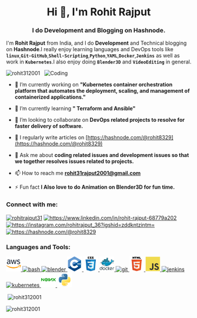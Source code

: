 <h1 align="center">Hi 👋, I'm Rohit Rajput</h1>
<h3 align="center">I do Development and Blogging on Hashnode.</h3>

I'm **Rohit Rajput** from India, and I do **Development** and Technical blogging on **Hashnode**.I really enjoy learning languages and DevOps tools like **`linux`**,**`Git-GitHub`**,**`Shell-Scripting`**,**`Python`**,**`YAML`**,**`Docker`**,**`Jenkins`** as well as work in **`Kubernetes`**.I also enjoy doing **`Blender3D`** and **`VideoEditing`** in general.


<img align="right" alt="Coding" width="400" src="https://camo.githubusercontent.com/89233231dc8ba3dc5af6b979e9e3985ee8b9b70622d2ce686fc46c4a6706ea20/68747470733a2f2f6d69726f2e6d656469756d2e636f6d2f6d61782f313237322f312a5a53566d57476363317765454e6230536861775778772e676966">

<p align="left"> <img src="https://komarev.com/ghpvc/?username=rohit312001&label=Profile%20views&color=0e75b6&style=flat" alt="rohit312001" /> </p>

- 🔭 I’m currently working on **"Kubernetes container orchestration platform that automates the deployment, scaling, and management of containerized applications."**

- 🌱 I’m currently learning **" Terraform and Ansible"**

- 👯 I’m looking to collaborate on **DevOps related projects to resolve for faster delivery of software.**

- 📝 I regularly write articles on [https://hashnode.com/@rohit8329](https://hashnode.com/@rohit8329)

- 💬 Ask me about **coding related issues and development issues so that we together resolves issues related to projects.**

- 📫 How to reach me **rohit31rajput2001@gmail.com**

- ⚡ Fun fact **I Also love to do Animation on Blender3D for fun time.**

<h3 align="left">Connect with me:</h3>
<p align="left">
<a href="https://twitter.com/rohitrajput31" target="blank"><img align="center" src="https://raw.githubusercontent.com/rahuldkjain/github-profile-readme-generator/master/src/images/icons/Social/twitter.svg" alt="rohitrajput31" height="30" width="40" /></a>
<a href="https://linkedin.com/in/https://www.linkedin.com/in/rohit-rajput-68779a202" target="blank"><img align="center" src="https://raw.githubusercontent.com/rahuldkjain/github-profile-readme-generator/master/src/images/icons/Social/linked-in-alt.svg" alt="https://www.linkedin.com/in/rohit-rajput-68779a202" height="30" width="40" /></a>
<a href="https://instagram.com/https://instagram.com/rohitrajput_36?igshid=zddkntzintm=" target="blank"><img align="center" src="https://raw.githubusercontent.com/rahuldkjain/github-profile-readme-generator/master/src/images/icons/Social/instagram.svg" alt="https://instagram.com/rohitrajput_36?igshid=zddkntzintm=" height="30" width="40" /></a>
<a href="https://hashnode.com/https://hashnode.com/@rohit8329" target="blank"><img align="center" src="https://cdn.hashnode.com/res/hashnode/image/upload/v1611902473383/CDyAuTy75.png?auto=compress" alt="https://hashnode.com/@rohit8329" height="30" width="30" /></a>
</p>

<h3 align="left">Languages and Tools:</h3>
<p align="left"> <a href="https://aws.amazon.com" target="_blank" rel="noreferrer"> <img src="https://raw.githubusercontent.com/devicons/devicon/master/icons/amazonwebservices/amazonwebservices-original-wordmark.svg" alt="aws" width="40" height="40"/> </a> <a href="https://www.gnu.org/software/bash/" target="_blank" rel="noreferrer"> <img src="https://www.vectorlogo.zone/logos/gnu_bash/gnu_bash-icon.svg" alt="bash" width="40" height="40"/> </a> <a href="https://www.blender.org/" target="_blank" rel="noreferrer"> <img src="https://download.blender.org/branding/community/blender_community_badge_white.svg" alt="blender" width="40" height="40"/> </a> <a href="https://www.w3schools.com/cpp/" target="_blank" rel="noreferrer"> <img src="https://raw.githubusercontent.com/devicons/devicon/master/icons/cplusplus/cplusplus-original.svg" alt="cplusplus" width="40" height="40"/> </a> <a href="https://www.w3schools.com/css/" target="_blank" rel="noreferrer"> <img src="https://raw.githubusercontent.com/devicons/devicon/master/icons/css3/css3-original-wordmark.svg" alt="css3" width="40" height="40"/> </a> <a href="https://www.docker.com/" target="_blank" rel="noreferrer"> <img src="https://raw.githubusercontent.com/devicons/devicon/master/icons/docker/docker-original-wordmark.svg" alt="docker" width="40" height="40"/> </a> <a href="https://git-scm.com/" target="_blank" rel="noreferrer"> <img src="https://www.vectorlogo.zone/logos/git-scm/git-scm-icon.svg" alt="git" width="40" height="40"/> </a> <a href="https://www.w3.org/html/" target="_blank" rel="noreferrer"> <img src="https://raw.githubusercontent.com/devicons/devicon/master/icons/html5/html5-original-wordmark.svg" alt="html5" width="40" height="40"/> </a> <a href="https://developer.mozilla.org/en-US/docs/Web/JavaScript" target="_blank" rel="noreferrer"> <img src="https://raw.githubusercontent.com/devicons/devicon/master/icons/javascript/javascript-original.svg" alt="javascript" width="40" height="40"/> </a> <a href="https://www.jenkins.io" target="_blank" rel="noreferrer"> <img src="https://www.vectorlogo.zone/logos/jenkins/jenkins-icon.svg" alt="jenkins" width="40" height="40"/> </a> <a href="https://kubernetes.io" target="_blank" rel="noreferrer"> <img src="https://www.vectorlogo.zone/logos/kubernetes/kubernetes-icon.svg" alt="kubernetes" width="40" height="40"/> </a> <a href="https://www.nginx.com" target="_blank" rel="noreferrer"> <img src="https://raw.githubusercontent.com/devicons/devicon/master/icons/nginx/nginx-original.svg" alt="nginx" width="40" height="40"/> </a> <a href="https://www.python.org" target="_blank" rel="noreferrer"> <img src="https://raw.githubusercontent.com/devicons/devicon/master/icons/python/python-original.svg" alt="python" width="40" height="40"/> </a> </p>

<p>&nbsp;<img align="center" src="https://github-readme-stats.vercel.app/api?username=rohit312001&show_icons=true&locale=en" alt="rohit312001" /></p>

<p><img align="center" src="https://github-readme-streak-stats.herokuapp.com/?user=rohit312001&" alt="rohit312001" /></p>

